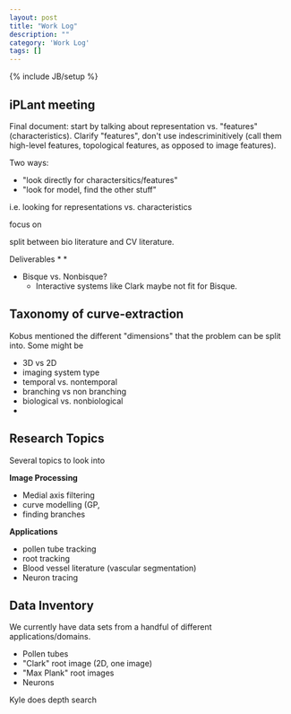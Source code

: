 ```yaml
---
layout: post
title: "Work Log"
description: ""
category: 'Work Log'
tags: []
---
```

{% include JB/setup %}


iPLant meeting
-------------------

Final document: start by talking about representation vs. "features" (characteristics).  Clarify "features", don't use indescriminitively (call them high-level features, topological features, as opposed to image features).

Two ways:
* "look directly for charactersitics/features"
* "look for model, find the other stuff"

i.e. looking for representations vs. characteristics

focus on 

split between bio literature and CV literature.


Deliverables
    * 
    * 

* Bisque vs. Nonbisque?
    * Interactive systems like Clark maybe not fit for Bisque.

Taxonomy of curve-extraction
-----------------------------
Kobus mentioned the different "dimensions"  that the problem can be split into.  Some might be

* 3D vs 2D
* imaging system type
* temporal vs. nontemporal
* branching vs non branching
* biological vs. nonbiological
*  


Research Topics
-----------
Several topics to look into

**Image Processing**
* Medial axis filtering
* curve modelling (GP, 
* finding branches

**Applications**
* pollen tube tracking
* root tracking
* Blood vessel literature (vascular segmentation)
* Neuron tracing


Data Inventory 
---------------
We currently have data sets from a handful of different applications/domains.

* Pollen tubes
* "Clark" root image (2D, one image)
* "Max Plank" root images 
* Neurons


Kyle does depth search
